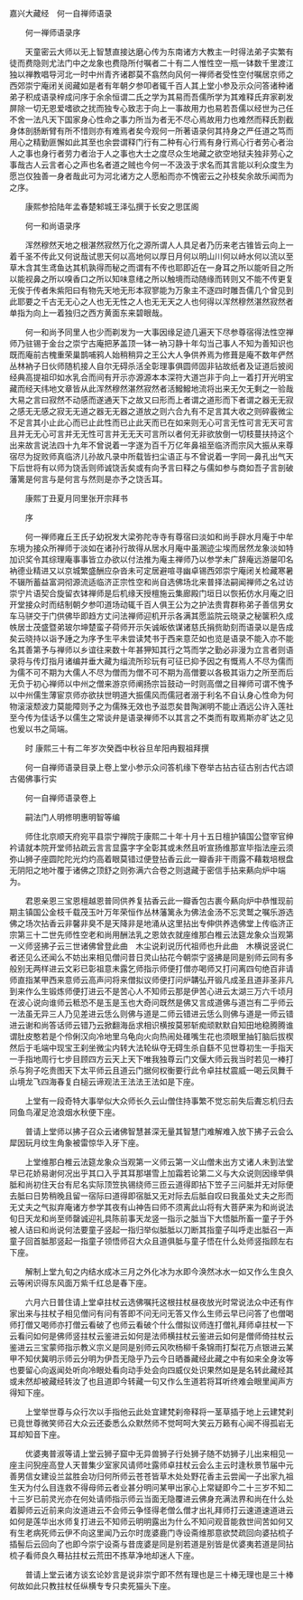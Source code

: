 <!-- { "loadSidebar": true } -->
嘉兴大藏经　何一自禅师语录


　　何一禅师语录序

　　天童密云大师以无上智慧直接达磨心传为东南诸方大教主一时得法弟子实繁有徒而费隐则尤法门中之龙象也费隐所付嘱者二十有二人惟性空一瓶一钵数千里渡江独以禅教唱导河北一时中州青齐诸郡莫不翕然向风何一禅师者受性空付嘱居京师之西郊崇宁庵闭关阅藏如是者有年朝夕参叩者辄千百人其上堂小参及示众问答诸种诸弟子积成语录梓成问序于余余恒谓二氏之学为其易而吾儒所学为其难释氏弃家剃发屏除一切无恩爱嗜欲之扰而独专心致志于向上一事故用力也易若吾儒以经世为己任不舍一法凡天下国家身心性命之事力所当为者无不尽心焉故用力也难然而释氏割截身体剖肠断臂有所不惜则亦有难焉者矣今观何一所著语录何其持身之严任道之笃而用心之精勤匪懈如此其至也余尝谓释门行有二种有心行焉有身行焉心行者劳心者治人之事也身行者劳力者治于人之事也大士之度尽众生地藏之欲空地狱夫独非劳心之事哉古人云言者心之声也名者道之贼也今何一不汲汲于求名而其言能以利众度生为愿岂仅独善一身者哉此可为河北诸方之人愿船而亦不愧密云之孙枝矣余故乐闻而为之序。

　　康熙参拾陆年孟春楚邾城王泽弘撰于长安之思匡阁

　　何一和尚语录序

　　浑然穆然天地之根湛然寂然万化之源所谓人人具足者乃历来老古锥皆云向上一着千圣不传此又何说哉试思天何以高地何以厚日月何以明山川何以峙水何以流以至草木含其生鸢鱼达其机孰得而秘之而谓有不传也耶即近在一身耳之所以能听目之所以能视鼻之所以嗅香口之所以知味意绪之所以触境而动随缘而转则又不能不传更复无俟于传者朱紫阳曰有物先天地无形本寂寥能为万象主不逐四时雕吾儒几个曾见到此耶要之千古无无心之人也无无性之人也无无天之人也何得以浑然穆然湛然寂然者单指为向上一着独归之西方黄面东来碧眼哉。

　　何一和尚予同里人也少而剃发为一大事因缘足迹几遍天下尽参尊宿得法性空禅师乃驻锡于金台之崇宁古庵把茅盖顶一钵一衲习静十年勾当己事人不知为善知识也既而庵前古槐重荣巢鹊哺鸦人始稍稍异之王公大人争供养焉为修葺是庵不数年俨然丛林衲子日伙师随机接人自尔无碍杀活全彰理事俱圆师固非钻故纸者及证道后披阅经典高提祖印如水乳合而间有开示亦源源本本深符大道岂非于向上一着打开光明宝藏而经天纬地文章皆从此浑然穆然湛然寂然者活鱍鱍地流将出来无欠无剩之一验哉大易之言曰寂然不动感而遂通天下之故又曰形而上者谓之道形而下者谓之器无无寂之感无无感之寂无无道之器无无器之道放之则六合九有不足言其大收之则碎霰微尘不足言其小止此心而已止此性而已止此天而已在如来则无心可言无性可言无天可言且并无无心可言并无无性可言并无无天可言所以者何无非欲放倒一切枝蔓扶持这个出来故言说法四十九年不曾说着一字遂为百千万亿年鼻祖至临济而宗风大振从来尊宿尽为捉败师真临济儿孙故凡录中所载皆扫尘语正与不曾说着一字同一鼻孔出气天下后世将有以师为饶舌则师诚饶舌矣或有向予言曰释之与儒如参与商如吾子言剖破藩篱是何言与是何言与然则是亦予之饶舌耳。

　　康熙丁丑夏月同里张开宗拜书

　　序

　　何一禅师雍丘王氏子幼祝发大梁弥陀寺寺有尊宿曰淡如和尚手辟水月庵于中牟东境为接众所禅师于淡如在诸孙行故得从居水月庵中虽溷迹尘埃而居然龙象淡如特加识奖令其综理庵事事皆立办欲以付法推为庵主禅师乃以参学未广辞庵远游屡叩名衲德业精进又以京城繁盛酬应杂沓未可定居避喧寻幽卓锡西郊崇宁庵闭关检藏寒暑不辍所蓄益富洞彻源流适临济正宗性空和尚自选佛场北来普择法嗣闻禅师之名过访崇宁片语契合旋留衣钵禅师是后机缘天授檀施云集廊殿门垣日以恢拓仿水月庵之旧开堂接众时而结制朝夕参叩道场动辄千百人俱王公为之护法贵胄群称弟子善信男女车马骈交于门供佛毕即趋方丈问法禅师迎机开示各满其愿监院云晓录之秘箧积久成帙居士茂盛暨弟玻尔坤楚蛮子荷师开示矢诚皈依谋诸慈氏捐赀助刻而语录以是告成矣云晓持以诣予諈之为序予生平未尝读梵书于西来意茫如也览是语录不能入亦不能名其善第予与禅师以乡谊往来数十年甚狎知其行之笃而学之勤必非漫为立言者则语录将与传灯指月诸编并垂大藏为缁流所珍玩有可征已抑予因之有慨焉人不尽为儒而为儒不可不期为大儒人不尽为僧而为僧不可不期为高僧要以各极其诣力之所至而后无负于初心禅师以中州之僧来游京师阐扬宗旨鼓动一时则高僧之目禅师可谓不愧予以中州儒生薄宦京师亦欲扶世明道大振儒风而儒冠者溺于利名不自认身心性命为何物滚滚颓波力莫能障则予之为儒殊无效也予滋恧矣昔陶渊明不能止酒远公许入莲社至今传为佳话予以儒生之常谈弁是语录禅师不以其言之不类而有取焉斯亦旷达之见也爰以书之简端。

　　时
康熙三十有二年岁次癸酉中秋谷旦牟阳冉觐祖拜撰

　　何一自禅师语录目录上卷上堂小参示众问答机缘下卷举古拈古征古别古代古颂古偈佛事行实

　　何一自禅师语录卷上

　　嗣法门人明修明惠明智等编

　　师住北京顺天府宛平县崇宁禅院于康熙二十年十月十五日檀护镇国公暨宰官绅衿请就本院开堂师拈疏云言言显露字字全彰其或未然且听宣扬维那宣毕指法座云须弥山狮子座圆陀陀光灼灼高着眼莫错过便登拈香云此一瓣香非干雨露不藉栽培根盘无阴阳之地叶覆于诸佛之顶舒之则弥满六合卷之则退藏于密信手拈来爇向炉中端为。

　　君恩亲恩三宝恩檀越恩普同供养复拈香云此一瓣香包古裹今爇向炉中恭惟现前期主镇国公金枝千载茂玉叶万年荣恒作丛林藩篱永为佛法金汤不忘灵鹫之嘱乐游选佛之场次拈香云非馨非臭不是天降非是地涌从这里拈出专伸供养选佛堂上传临济正宗第三十二世先师性空老和尚用酬法乳之恩敛衣就座维那白椎云法筵龙象众当观第一义师竖拂子云三世诸佛曾登此曲　木尘说刹说历代祖师也升此曲　木横说竖说仁者还见么还闻么不妨出来相见僧问昔日灵山拈花今朝崇宁竖拂是同是别师云同有多般别无两样进云文彩已彰祖意未露乞师指示师便打僧亦喝师又打问离四句绝百非请师直指某甲西来意师云高声问将来僧拟议师便打问炉韝弘开锻凡成圣且道非圣非凡到来作么生锻炼师便打进云不是苦心人不知师云那是伊苦心进云太湖三万六千顷月在波心说向谁师云秪恐不是玉是玉也大奇问既然是佛又言成道佛与道岂有二乎师云一法虽无异三人乃见差进云恁么则佛与道是二师云错进云恁么则佛与道是一师云错进云谢和尚答话师云错乃云掀翻海岳求相识横按莫邪斩痴顽默默自知田地稳腾腾谁谓肚皮憨若是个伶俐汉向冷地里乌龟向火向热闹处碓嘴生花也须眼里抽钉脑后拔楔然后于毛端中现宝王刹坐微尘内转大法轮纵夺无碍生杀自繇不见世尊初生一手指天一手指地周行七步目顾四方云天上天下唯我独尊云门文偃大师云我当时若见一棒打杀与狗子吃贵图天下太平师云且道云门据何权衡要行此令卓拄杖震威一喝云凤舞千山境龙飞四海春复白槌云谛观法王法法王法如是下座。

　　上堂有一段奇特大事举似大众师长久云山僧住持事繁不觉忘前失后聻忘机归去同鱼鸟濯足沧浪烟水秋便下座。

　　普请上堂师以拂子召众云诸佛智慧甚深无量其智慧门难解难入放下拂子云会么犀因玩月纹生角象被雷惊华入牙下座。

　　上堂维那白椎云法筵龙象众当观第一义师云第一义山僧未出方丈诸人未到法堂早已花娇易谢何况出乎其口入乎其耳那堪雪上加霜若论第二义与大众说则因缘举俱胝和尚初住天台有尼名实际顶笠执锡绕师三匝云道得即拈下笠子三问胝并无对际便去胝曰日势稍晚且留一宿际曰道得即宿胝又无对际去后胝自叹曰我虽处丈夫之形而无丈夫之气拟弃庵诸方参学其夜有山神告曰师不须离此山将有大菩萨来为和尚说法旬日天龙和尚至师罄诚迎礼具陈前事天龙竖一指示之胝当下大悟胝所畜一童子于外被人诘曰和尚说何法要童子竖起一指归举似胝胝以刀断其指童子叫呼走出胝召一声童子回首胝那竖起一指童子领悟师召大众且道俱胝与童子悟在什么处师竖指顾左右下座。

　　解制上堂九旬之内结水成冰三月之外化冰为水即今涣然冰水一如又作么生良久云等闲识得东风面万紫千红总是春下座。

　　六月六日普住请上堂卓拄杖云选佛嘱托这根拄杖昼夜放光时常说法众中还有作家出来与拄杖子相见僧问有问有答即不问无问无答又作么生师云早已问答了也僧喝师打僧又喝师亦打僧云看破了也师云看破个什么僧拟议师连打僧礼拜师卓拄杖一下云看问如何是佛师竖拄杖云鉴进云如何是法师横拄杖云鉴进云如何是僧师倚拄杖云鉴进云三宝蒙师指示教义宗义是同是别师云风吹杨柳千条锦雨打梨花万点银进云某甲不知伏冀明示师云分明为伊吾无隐乎乃云今日晒番藏经此藏之中有如来全身汝等也要留心向返闻处听向冷眼处看向动手处会向四威仪处识果然如是是名转此藏经其或未然却被藏经转汝了也且道即今转藏一句又作么生道若将耳听终难会眼里闻声方得知下座。

　　上堂举世尊与众行次以手指他云此处宜建梵刹帝释将一茎草插于地上云建梵刹已竟世尊微笑师召大众云还委悉么众默然师不觉呵呵大笑云万籁有心闻不得孤岩无耳却知音下座。

　　优婆夷普淑等请上堂云狮子窟中无异兽狮子行处狮子随不妨狮子儿出来相见一座主问猊座高登人天普集少室家风请师吐露师卓拄杖云会么主云时逢秋景节届中元善男信女建设兰盆胜会功归何所师云苍苍皆草木处处野花香主云尝闻一子出家九祖生天为付么目连救不得母师云者业甚分明问某甲出家心上常疑即今二十三岁不知二十三岁已前灵光亦在何处请师指示师云当面无隐覆进云佛身充满法界和尚在什么处着脚师云近前来向汝道进云不会师云争怪得老僧么僧才出礼拜师打云速道速道进云如何是莲华出水师复打进云不知师云明明露出为什么不知问观音能救世间苦如何又有生老病死师云伊不向这里闻乃云尔时庞婆鹿门寺设斋维那意欲焚疏回向婆拈梳子插髻后云回向了也即今崇宁设斋与昔庞婆是同是别若道是别皆是优婆夷若道是同拈梳子看师良久蓦拈拄杖云荒田不拣草净地却迷人下座。

　　普请上堂云诸方谈玄论妙言是说非崇宁即不然有理也是三十棒无理也是三十棒何故如此只教拄杖任纵横专专只卖死猫头下座。

